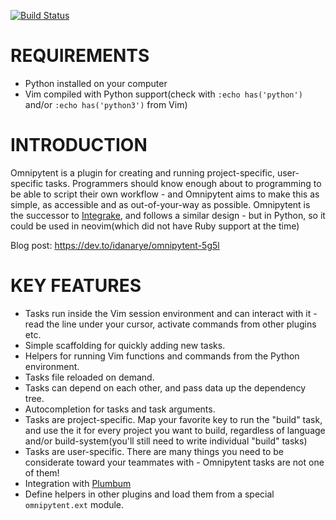 [![Build Status](https://travis-ci.org/idanarye/vim-omnipytent.svg?branch=develop)](https://travis-ci.org/idanarye/vim-omnipytent)

REQUIREMENTS
============

 * Python installed on your computer
 * Vim compiled with Python support(check with `:echo has('python')` and/or `:echo has('python3')` from Vim)

INTRODUCTION
============

Omnipytent is a plugin for creating and running project-specific, user-specific
tasks. Programmers should know enough about to programming to be able to script
their own workflow - and Omnipytent aims to make this as simple, as accessible
and as out-of-your-way as possible. Omnipytent is the successor to
[Integrake](https://github.com/idanarye/vim-integrake), and follows a similar
design - but in Python, so it could be used in neovim(which did not have Ruby
support at the time)

Blog post: https://dev.to/idanarye/omnipytent-5g5l

KEY FEATURES
============

 * Tasks run inside the Vim session environment and can interact with it - read
   the line under your cursor, activate commands from other plugins etc.
 * Simple scaffolding for quickly adding new tasks.
 * Helpers for running Vim functions and commands from the Python environment.
 * Tasks file reloaded on demand.
 * Tasks can depend on each other, and pass data up the dependency tree.
 * Autocompletion for tasks and task arguments.
 * Tasks are project-specific. Map your favorite key to run the "build" task,
   and use the it for every project you want to build, regardless of language
   and/or build-system(you'll still need to write individual "build" tasks)
 * Tasks are user-specific. There are many things you need to be considerate
   toward your teammates with - Omnipytent tasks are not one of them!
 * Integration with [Plumbum](https://plumbum.readthedocs.io)
 * Define helpers in other plugins and load them from a special
   `omnipytent.ext` module.

